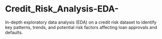 # Credit_Risk_Analysis-EDA-
 In-depth exploratory data analysis (EDA) on a credit risk dataset to identify key patterns, trends, and potential risk factors affecting loan approvals and defaults.
